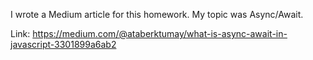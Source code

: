I wrote a Medium article for this homework. My topic was Async/Await.

Link: https://medium.com/@ataberktumay/what-is-async-await-in-javascript-3301899a6ab2
